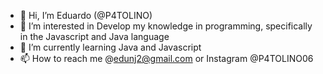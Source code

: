 - 👋 Hi, I’m Eduardo (@P4TOLINO)
- 👀 I’m interested in Develop my knowledge in programming, specifically in the Javascript and Java language
- 🌱 I’m currently learning Java and Javascript
- 📫 How to reach me @edunj2@gmail.com or Instagram @P4TOLINO06

<!---
P4TOLINO06/P4TOLINO06 is a ✨ special ✨ repository because its `README.md` (this file) appears on your GitHub profile.
You can click the Preview link to take a look at your changes.
--->
